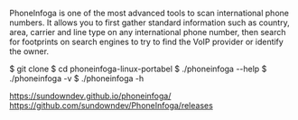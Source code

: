 PhoneInfoga is one of the most advanced tools to scan international phone numbers. It allows you to first gather standard information such as country, area, carrier and line type on any international phone number, then search for footprints on search engines to try to find the VoIP provider or identify the owner.

$ git clone 
$ cd phoneinfoga-linux-portabel
$ ./phoneinfoga --help
$ ./phoneinfoga -v
$ ./phoneinfoga -h

https://sundowndev.github.io/phoneinfoga/
https://github.com/sundowndev/PhoneInfoga/releases
